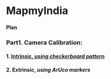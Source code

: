 # MapmyIndia
#### Plan



### Part1. Camera Calibration:
#### 1. [Intrinsic, *using checkerboard pattern*](https://github.com/GuptaAbhinavv/MapmyIndia/blob/master/Calibration/Intrinsic/README.md)
#### 2. Extrinsic, *using ArUco markers*
